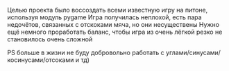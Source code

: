 Целью проекта было воссоздать всеми известную игру на питоне, используя модуль pygame
Игра получилась неплохой, есть пара недочётов, связанных с отскоками мяча, но они несуществены
Нужно ещё немного проработать баланс, чтобы игра из очень лёгкой резко не становилось очень сложной


































































































PS больше в жизни не буду добровольно работать с углами/синусами/косинусами/отсоками и тд)
